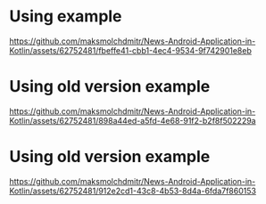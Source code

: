 # Using example



https://github.com/maksmolchdmitr/News-Android-Application-in-Kotlin/assets/62752481/fbeffe41-cbb1-4ec4-9534-9f742901e8eb



# Using old version example


https://github.com/maksmolchdmitr/News-Android-Application-in-Kotlin/assets/62752481/898a44ed-a5fd-4e68-91f2-b2f8f502229a



# Using old version example

https://github.com/maksmolchdmitr/News-Android-Application-in-Kotlin/assets/62752481/912e2cd1-43c8-4b53-8d4a-6fda7f860153

